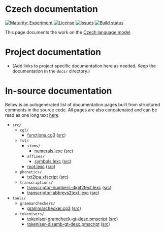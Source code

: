 # Czech documentation

[![Maturity: Experiment](https://img.shields.io/badge/Maturity-Experiment-black.svg)](https://giellalt.github.io/MaturityClassification.html)
[![License](https://img.shields.io/github/license/giellalt/lang-ces)](https://github.com/giellalt/lang-ces/blob/main/LICENSE)
[![Issues](https://img.shields.io/github/issues/giellalt/lang-ces)](https://github.com/giellalt/lang-ces/issues)
[![Build status](https://github.com/giellalt/lang-ces/workflows/Speller%20CI+CD/badge.svg)](https://github.com/giellalt/lang-ces/actions)

This page documents the work on the [Czech language model](https://github.com/giellalt/lang-ces). 

# Project documentation

* (Add links to project specific documentation here as needed. Keep the documentation in the `docs/` directory.)

# In-source documentation

Below is an autogenerated list of documentation pages built from structured comments in the source code. All pages are also concatenated and can be read as one long text [here](ces.md).

* `src/`
    * `cg3/`
        * [functions.cg3](src-cg3-functions.cg3.html) ([src](https://github.com/giellalt/lang-ces/blob/main/src/cg3/functions.cg3))
    * `fst/`
        * `stems/`
            * [numerals.lexc](src-fst-stems-numerals.lexc.html) ([src](https://github.com/giellalt/lang-ces/blob/main/src/fst/stems/numerals.lexc))
        * `affixes/`
            * [symbols.lexc](src-fst-affixes-symbols.lexc.html) ([src](https://github.com/giellalt/lang-ces/blob/main/src/fst/affixes/symbols.lexc))
        * [root.lexc](src-fst-root.lexc.html) ([src](https://github.com/giellalt/lang-ces/blob/main/src/fst/root.lexc))
    * `phonetics/`
        * [txt2ipa.xfscript](src-phonetics-txt2ipa.xfscript.html) ([src](https://github.com/giellalt/lang-ces/blob/main/src/phonetics/txt2ipa.xfscript))
    * `transcriptions/`
        * [transcriptor-numbers-digit2text.lexc](src-transcriptions-transcriptor-numbers-digit2text.lexc.html) ([src](https://github.com/giellalt/lang-ces/blob/main/src/transcriptions/transcriptor-numbers-digit2text.lexc))
        * [transcriptor-abbrevs2text.lexc](src-transcriptions-transcriptor-abbrevs2text.lexc.html) ([src](https://github.com/giellalt/lang-ces/blob/main/src/transcriptions/transcriptor-abbrevs2text.lexc))
* `tools/`
    * `grammarcheckers/`
        * [grammarchecker.cg3](tools-grammarcheckers-grammarchecker.cg3.html) ([src](https://github.com/giellalt/lang-ces/blob/main/tools/grammarcheckers/grammarchecker.cg3))
    * `tokenisers/`
        * [tokeniser-gramcheck-gt-desc.pmscript](tools-tokenisers-tokeniser-gramcheck-gt-desc.pmscript.html) ([src](https://github.com/giellalt/lang-ces/blob/main/tools/tokenisers/tokeniser-gramcheck-gt-desc.pmscript))
        * [tokeniser-disamb-gt-desc.pmscript](tools-tokenisers-tokeniser-disamb-gt-desc.pmscript.html) ([src](https://github.com/giellalt/lang-ces/blob/main/tools/tokenisers/tokeniser-disamb-gt-desc.pmscript))

